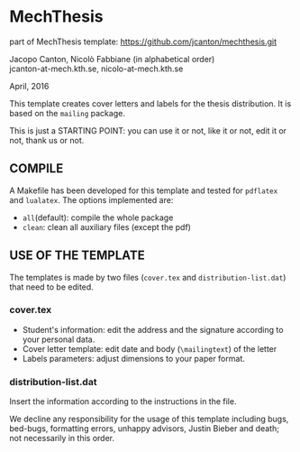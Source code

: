 # MechThesis

part of MechThesis template: https://github.com/jcanton/mechthesis.git

Jacopo Canton, Nicolò Fabbiane (in alphabetical order)<br /> 
jcanton-at-mech.kth.se, nicolo-at-mech.kth.se

April, 2016


This template creates cover letters and labels for the thesis distribution.
It is based on the `mailing` package.

This is just a STARTING POINT: you can use it or not, like it or not, edit it
or not, thank us or not.


## COMPILE
A Makefile has been developed for this template and tested for `pdflatex` and
`lualatex`. The options implemented are:

 - `all`(default): compile the whole package
 - `clean`:        clean all auxiliary files (except the pdf)


## USE OF THE TEMPLATE
The templates is made by two files (`cover.tex` and `distribution-list.dat`)
that need to be edited.

### cover.tex
 - Student's information: edit the address and the signature according to
			  your personal data.
 - Cover letter template: edit date and body (`\mailingtext`) of the letter
 - Labels parameters: adjust dimensions to your paper format.

### distribution-list.dat
Insert the information according to the instructions in the file.


We decline any responsibility for the usage of this template including bugs,
bed-bugs, formatting errors, unhappy advisors, Justin Bieber and death; not 
necessarily in this order.
